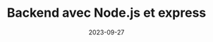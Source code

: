 ---
layout: layout/mon.njk

title: "Backend avec Node.js et express"
authors:
  - William Lalanne

date: 2023-09-27

tags: 
  - "temps 2"

résumé: "Dans ce MON je souhaite me former au backend avec Node.js et express"
---